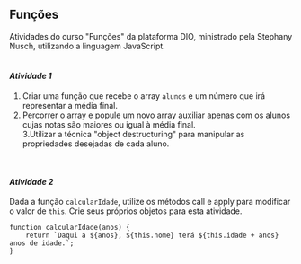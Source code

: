 ## Funções
Atividades do curso "Funções" da plataforma DIO, ministrado pela Stephany Nusch, utilizando a linguagem JavaScript.  
<br />

#### *Atividade 1*

1. Criar uma função que recebe o array `alunos` e um número que irá representar a média final.  
2. Percorrer o array e popule um novo array auxiliar apenas com os alunos cujas notas são maiores ou igual à média final.  
3.Utilizar a técnica "object destructuring" para manipular as propriedades desejadas de cada aluno.  
<br />

#### *Atividade 2*

Dada a função `calcularIdade`, utilize os métodos call e apply para modificar o valor de `this`. Crie seus próprios objetos para esta atividade.

```
function calcularIdade(anos) {
    return `Daqui a ${anos}, ${this.nome} terá ${this.idade + anos} anos de idade.`;
}
```
